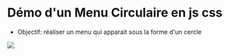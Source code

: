 # Démo d'un Menu Circulaire en js css 

 - Objectif:
   réaliser un menu qui apparait sous la forme d'un cercle

<img src="./demo.gif" >
